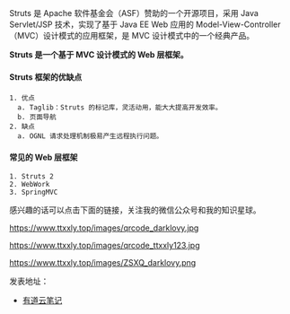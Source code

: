 Struts 是 Apache 软件基金会（ASF）赞助的一个开源项目，采用 Java Servlet/JSP 技术，实现了基于 Java EE Web 应用的 Model-View-Controller（MVC）设计模式的应用框架，是 MVC 设计模式中的一个经典产品。

**Struts 是一个基于 MVC 设计模式的 Web 层框架。**

#### Struts 框架的优缺点

```
1. 优点
  a. Taglib：Struts 的标记库，灵活动用，能大大提高开发效率。
  b. 页面导航
2. 缺点
  a. OGNL 请求处理机制极易产生远程执行问题。
```

#### 常见的 Web 层框架

```
1. Struts 2
2. WebWork
3. SpringMVC
```

感兴趣的话可以点击下面的链接，关注我的微信公众号和我的知识星球。

https://www.ttxxly.top/images/qrcode_darklovy.jpg

https://www.ttxxly.top/images/qrcode_ttxxly123.jpg

https://www.ttxxly.top/images/ZSXQ_darklovy.png


发表地址：

* [有道云笔记](http://note.youdao.com/noteshare?id=54d67605450fa3a8b5a0d26910bcd578&sub=331C15F0D2F14210B1B2D48365381322) 